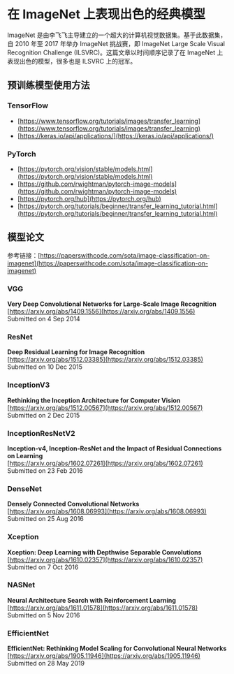 # 在 ImageNet 上表现出色的经典模型

ImageNet 是由李飞飞主导建立的一个超大的计算机视觉数据集。基于此数据集，自 2010 年至 2017 年举办 ImageNet 挑战赛，即 ImageNet Large Scale Visual Recognition Challenge (ILSVRC)。这篇文章以时间顺序记录了在 ImageNet 上表现出色的模型，很多也是 ILSVRC 上的冠军。

## 预训练模型使用方法

### TensorFlow

* [https://www.tensorflow.org/tutorials/images/transfer_learning](https://www.tensorflow.org/tutorials/images/transfer_learning)
* [https://keras.io/api/applications/](https://keras.io/api/applications/)

### PyTorch

* [https://pytorch.org/vision/stable/models.html](https://pytorch.org/vision/stable/models.html)
* [https://github.com/rwightman/pytorch-image-models](https://github.com/rwightman/pytorch-image-models)
* [https://pytorch.org/hub](https://pytorch.org/hub)
* [https://pytorch.org/tutorials/beginner/transfer_learning_tutorial.html](https://pytorch.org/tutorials/beginner/transfer_learning_tutorial.html)

## 模型论文

参考链接：[https://paperswithcode.com/sota/image-classification-on-imagenet](https://paperswithcode.com/sota/image-classification-on-imagenet)

### VGG <a id="VGG"></a>

**Very Deep Convolutional Networks for Large-Scale Image Recognition**  
[https://arxiv.org/abs/1409.1556](https://arxiv.org/abs/1409.1556)  
Submitted on 4 Sep 2014

### ResNet <a id="ResNet"></a>

**Deep Residual Learning for Image Recognition**  
[https://arxiv.org/abs/1512.03385](https://arxiv.org/abs/1512.03385)  
Submitted on 10 Dec 2015

### InceptionV3 <a id="InceptionV3"></a>

**Rethinking the Inception Architecture for Computer Vision**  
[https://arxiv.org/abs/1512.00567](https://arxiv.org/abs/1512.00567)  
Submitted on 2 Dec 2015

### InceptionResNetV2 <a id="InceptionResNetV2"></a>

**Inception-v4, Inception-ResNet and the Impact of Residual Connections on Learning**  
[https://arxiv.org/abs/1602.07261](https://arxiv.org/abs/1602.07261)  
Submitted on 23 Feb 2016

### DenseNet <a id="DenseNet"></a>

**Densely Connected Convolutional Networks**  
[https://arxiv.org/abs/1608.06993](https://arxiv.org/abs/1608.06993)  
Submitted on 25 Aug 2016

### Xception <a id="Xception"></a>

**Xception: Deep Learning with Depthwise Separable Convolutions**  
[https://arxiv.org/abs/1610.02357](https://arxiv.org/abs/1610.02357)  
Submitted on 7 Oct 2016

### NASNet <a id="NASNet"></a>

**Neural Architecture Search with Reinforcement Learning**  
[https://arxiv.org/abs/1611.01578](https://arxiv.org/abs/1611.01578)  
Submitted on 5 Nov 2016

### EfficientNet

**EfficientNet: Rethinking Model Scaling for Convolutional Neural Networks**  
[https://arxiv.org/abs/1905.11946](https://arxiv.org/abs/1905.11946)  
Submitted on 28 May 2019

